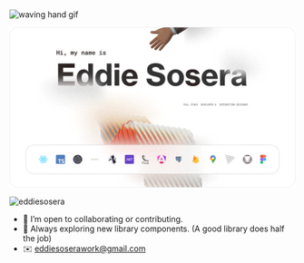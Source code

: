 <img src="https://user-images.githubusercontent.com/72663882/171687151-bb31c996-c9d2-49c8-b593-734946893b23.gif" alt="waving hand gif" aria-hidden="true" width="40" align="center" />

<p><img align="center" src="https://github.com/eddiesosera/eddiesosera/blob/main/eddie-github-x15.png" alt="Eddies' Github banner" /></p>

<p><img align="center" src="https://github-readme-streak-stats.herokuapp.com/?user=eddiesosera" alt="eddiesosera" /></p>

* 👯 I’m open to collaborating or contributing.
* 🚀 Always exploring new library components. (A good library does half the job)
* ✉️ eddiesoserawork@gmail.com
